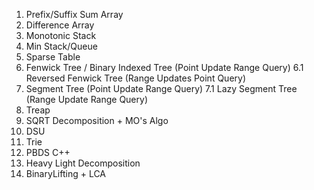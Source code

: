 1. Prefix/Suffix Sum Array
2. Difference Array
3. Monotonic Stack
4. Min Stack/Queue
5. Sparse Table
6. Fenwick Tree / Binary Indexed Tree (Point Update Range Query)
	6.1 Reversed Fenwick Tree (Range Updates Point Query)
7. Segment Tree (Point Update Range Query)
	7.1 Lazy Segment Tree (Range Update Range Query)
8. Treap
10. SQRT Decomposition + MO's Algo
11. DSU
12. Trie
13. PBDS C++
14. Heavy Light Decomposition
15. BinaryLifting + LCA 
